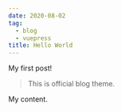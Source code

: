 ```yaml
---
date: 2020-08-02
tag: 
  - blog
  - vuepress
title: Hello World
---
```


My first post!

> This is official blog theme.

My content.